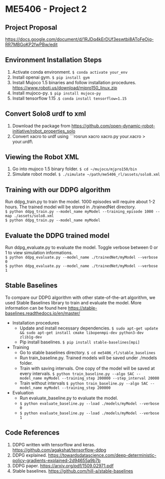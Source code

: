 # ME5406 - Project 2

## Project Proposal
https://docs.google.com/document/d/1RJDq4kErDUf3eswtbi8AToFeOjq-RR7MBGoKP2fwPBw/edit

## Environment Installation Steps
1. Activate conda environment. ```$ conda activate your_env```
2. Install openai gym. ```$ pip install gym```
3. Install Mujoco 1.5 binaries and follow installation procedures. https://www.roboti.us/download/mjpro150_linux.zip
4. Install mujoco-py. ```$ pip install mujoco-py```
5. Install tensorflow 1.15 .```$ conda install tensorflow=1.15```

## Convert Solo8 urdf to xml
1. Download the package from https://github.com/open-dynamic-robot-initiative/robot_properties_solo
2. Convert xacro to urdf using ```rosrun xacro xacro.py your.xacro > your.urdf\

## Viewing the Robot XML
1. Go into mujoco 1.5 binary folder. ```$ cd ~/mujoco/mjpro150/bin```
2. Simulate robot model. ```$ ./simulate ~/path/me5406_rl/assets/solo8.xml```

## Training with our DDPG algorithm
Run ddpg_train.py to train the model. 1000 episodes will require about 1-2 hours. The trained model will be stored in ./trainedNet directory.</br>
```$ python ddpg_train.py --model_name myModel --training_episode 1000 --map ./assets/solo8.xml``` </br>
```$ python ddpg_train.py --model_name myModel```

## Evaluate the DDPG trained model
Run ddpg_evaluate.py to evaluate the model. Toggle verbose between 0 or 1 to view simulation informations.</br>
```$ python ddpg_evaluate.py --model_name ./trainedNet/myModel --verbose 0``` </br>
```$ python ddpg_evaluate.py --model_name ./trainedNet/myModel --verbose 1``` </br>

## Stable Baselines 
To compare our DDPG algorithm with other state-of-the-art algorithm, we used Stable Baselines library to train and evaluate the model. More information can be found here https://stable-baselines.readthedocs.io/en/master/
* Installation procedures
  * Update and install necessary dependencies. ```$ sudo apt-get update && sudo apt-get install cmake libopenmpi-dev python3-dev zlib1g-dev```
  * Pip install baselines. ```$ pip install stable-baselines[mpi]```
* Training
  * Go to stable baselines directory. ```$ cd me5406_rl/stable_baselines```
  * Run train_baseline.py. Trained models will be saved under ./models folder. 
  * Train with saving intervals. One copy of the model will be saved at every intervals. ```$ python train_baseline.py --algo SAC --model_name myModel --training_step 200000 --step_interval 20000```
  * Train without intervals ```$ python train_baseline.py --algo SAC --model_name myModel --training_step 200000```
* Evaluation
  * Run evaluate_baseline.py to evaluate the model.
  * ```$ python evaluate_baseline.py --load ./models/myModel --verbose 0```
  * ```$ python evaluate_baseline.py --load ./models/myModel --verbose 1```

## Code References
1. DDPG written with tensorflow and keras. https://github.com/agakshat/tensorflow-ddpg
2. DDPG explained. https://towardsdatascience.com/deep-deterministic-policy-gradients-explained-2d94655a9b7b
3. DDPG paper. https://arxiv.org/pdf/1509.02971.pdf
4. Stable baselines. https://github.com/hill-a/stable-baselines
